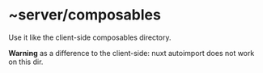 # ~server/composables

Use it like the client-side composables directory.

**Warning** as a difference to the client-side: nuxt autoimport does not work on this dir.
